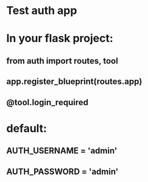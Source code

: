# Test auth app
# In your flask project:
## from auth import routes, tool
## app.register_blueprint(routes.app)
## @tool.login_required
# default:
## AUTH_USERNAME = 'admin'
## AUTH_PASSWORD = 'admin'
